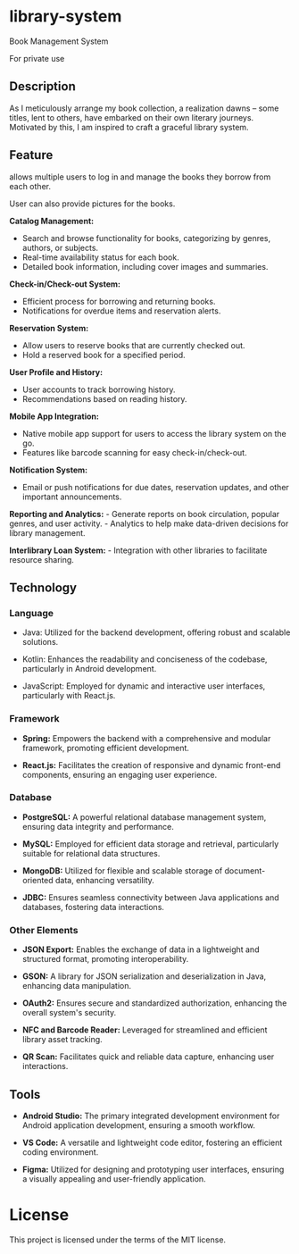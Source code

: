 # library-system
Book Management System

For private use

## Description

As I meticulously arrange my book collection, a realization dawns – some titles, lent to others, have embarked on their own literary journeys. Motivated by this, I am inspired to craft a graceful library system.

## Feature

allows multiple users to log in and manage the books they borrow from each other.

User can also provide pictures for the books.

**Catalog Management:**
   - Search and browse functionality for books, categorizing by genres, authors, or subjects.
   - Real-time availability status for each book.
   - Detailed book information, including cover images and summaries.

**Check-in/Check-out System:**
   - Efficient process for borrowing and returning books.
   - Notifications for overdue items and reservation alerts.

**Reservation System:**
   - Allow users to reserve books that are currently checked out.
   - Hold a reserved book for a specified period.

**User Profile and History:**
   - User accounts to track borrowing history.
   - Recommendations based on reading history.

**Mobile App Integration:**
   - Native mobile app support for users to access the library system on the go.
   - Features like barcode scanning for easy check-in/check-out.

**Notification System:**
   - Email or push notifications for due dates, reservation updates, and other important announcements.

**Reporting and Analytics:**
    - Generate reports on book circulation, popular genres, and user activity.
    - Analytics to help make data-driven decisions for library management.

**Interlibrary Loan System:**
    - Integration with other libraries to facilitate resource sharing.

## Technology

### Language

- Java: Utilized for the backend development, offering robust and scalable solutions.

- Kotlin: Enhances the readability and conciseness of the codebase, particularly in Android development.

- JavaScript: Employed for dynamic and interactive user interfaces, particularly with React.js.

### Framework

- **Spring:** Empowers the backend with a comprehensive and modular framework, promoting efficient development.

- **React.js:** Facilitates the creation of responsive and dynamic front-end components, ensuring an engaging user experience.

### Database

- **PostgreSQL:** A powerful relational database management system, ensuring data integrity and performance.

- **MySQL:** Employed for efficient data storage and retrieval, particularly suitable for relational data structures.

- **MongoDB:** Utilized for flexible and scalable storage of document-oriented data, enhancing versatility.

- **JDBC:** Ensures seamless connectivity between Java applications and databases, fostering data interactions.

### Other Elements

- **JSON Export:** Enables the exchange of data in a lightweight and structured format, promoting interoperability.

- **GSON:** A library for JSON serialization and deserialization in Java, enhancing data manipulation.

- **OAuth2:** Ensures secure and standardized authorization, enhancing the overall system's security.

- **NFC and Barcode Reader:** Leveraged for streamlined and efficient library asset tracking.

- **QR Scan:** Facilitates quick and reliable data capture, enhancing user interactions.

## Tools

- **Android Studio:** The primary integrated development environment for Android application development, ensuring a smooth workflow.

- **VS Code:** A versatile and lightweight code editor, fostering an efficient coding environment.

- **Figma:** Utilized for designing and prototyping user interfaces, ensuring a visually appealing and user-friendly application.

# License

This project is licensed under the terms of the MIT license.
